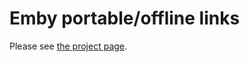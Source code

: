 # Emby portable/offline links

Please see [the project page](https://ljani.github.io/emby-portable-links).
